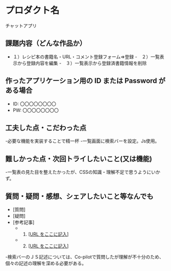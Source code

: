 # プロダクト名

チャットアプリ

## 課題内容（どんな作品か）

- １）レシピ本の書籍名・URL・コメント登録フォーム⇒登録
-　２）一覧表示から登録内容を編集
-　３）一覧表示から登録済書籍情報を削除

## 作ったアプリケーション用の ID または Password がある場合

- ID: 〇〇〇〇〇〇〇〇
- PW: 〇〇〇〇〇〇〇〇

## 工夫した点・こだわった点

-必要な機能を実装することで精一杯
-一覧画面に検索バーを設定。Js使用。


## 難しかった点・次回トライしたいこと(又は機能)

-一覧表の見た目を整えたかったが、CSSの知識・理解不足で思うようにいかず。

## 質問・疑問・感想、シェアしたいこと等なんでも

- [質問]
- [疑問]
- [参考記事]
  - 1. [[URL をここに記入](https://www.php.net/manual/ja/index.php)]
  - 2. [[URL をここに記入](https://qiita.com/)]

-検索バーのＪＳ記述については、Co-pilotで質問したが理解が不十分のため、個々の記述の理解を深める必要がある。
